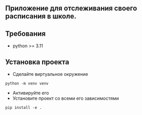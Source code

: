 ## Приложение для отслеживания своего расписания в школе.

## Требования
- python >= 3.11

## Установка проекта

- Сделайте виртуальное окружение
```shell
python -m venv venv
```
- Активируйте его
- Установите проект со всеми его зависимостями
```shell
pip install -e .
```